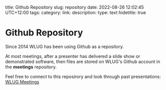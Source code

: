 title: Github Repository
slug: repository
date: 2022-08-26 12:02:45 UTC+12:00
tags: 
category: 
link: 
description: 
type: text
hidetitle: true
<!---
Draft completed: 2022-08-28 Ian Stewart

TODO: Long term project: Add Search or provide a list of links to prentations

-->

# Github Repository

Since 2014 WLUG has been using Github as a repository.

At most meetings, after a presenter has delivered a slide show or demonstrated software, then files are stored on WLUG's Github account in the **meetings** repository.

Feel free to connect to this reposirory and look through past presentations: [WLUG Meetings](https://github.com/WLUG/meetings)

